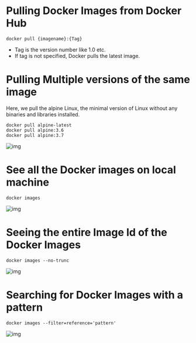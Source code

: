 # Pulling Docker Images from Docker Hub

```
docker pull {imagename}:{Tag}
```

* Tag is the version number like 1.0 etc.
* If tag is not specified, Docker pulls the latest image.

# Pulling Multiple versions of the same image

Here, we pull the alpine Linux, the minimal version of Linux without any binaries and libraries installed.

```
docker pull alpine-latest 
docker pull alpine:3.6
docker pull alpine:3.7
```

![img](img/3_pull.png)

# See all the Docker images on local machine

```
docker images
```

![img](img/3_alpine.png)

# Seeing the entire Image Id of the Docker Images

```
docker images --no-trunc
```

![img](img/3_notrunc.png)

# Searching for Docker Images with a pattern

```
docker images --filter=reference='pattern'
```

![img](img/3_filter.png)
